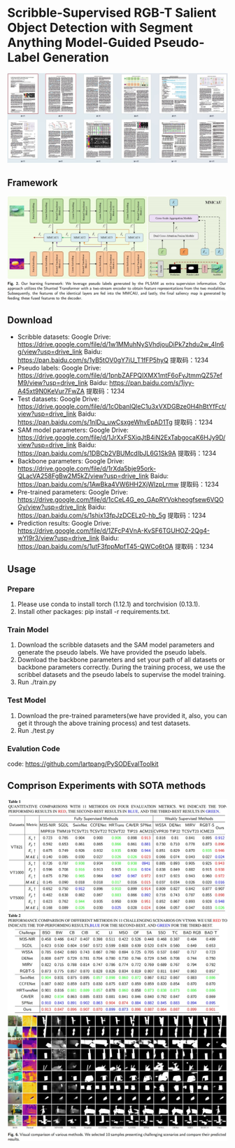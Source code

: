# Scribble-Supervised RGB-T Salient Object Detection with Segment Anything Model-Guided Pseudo-Label Generation
![](https://github.com/LuckyLcz418/FileInsert/blob/main/Snipaste_2024-03-08_16-26-48.jpg)

## Framework
![](https://github.com/LuckyLcz418/FileInsert/blob/main/newFramework.jpg)

## Download
- Scribble datasets:
    Google Drive: https://drive.google.com/file/d/1w1MMuhNySVhdjouDiPk7zhdu2w_4In6g/view?usp=drive_link
    Baidu: https://pan.baidu.com/s/1yB5tOV0gY7iU_T1fFP5hyQ  提取码：1234
- Pseudo labels:
    Google Drive: https://drive.google.com/file/d/1pnbZAFPQIXMX1mtF6oFyJtmmQZ57efM9/view?usp=drive_link
    Baidu: https://pan.baidu.com/s/1jyy-A45xt9N0KeVur7FwZA  提取码：1234
- Test datasets: 
    Google Drive: https://drive.google.com/file/d/1cObanlQleC1u3xVXDGBze0H4hBtYfFct/view?usp=drive_link
    Baidu: https://pan.baidu.com/s/1nlDu_uwCsxgeWhvEpAD1Tg  提取码：1234
- SAM model parameters: 
    Google Drive: https://drive.google.com/file/d/1JrXxFSXiqJtB4iN2ExTabgocaK6HJy9D/view?usp=drive_link
    Baidu: https://pan.baidu.com/s/1DBCb2VBUMcdIbJL6G1Sk9A  提取码：1234
- Backbone parameters: 
    Google Drive: https://drive.google.com/file/d/1rXda5bje95ork-QLacVA258FgBw2M5kZ/view?usp=drive_link
    Baidu: https://pan.baidu.com/s/1AwBka4VW6HH2XjWlzpLrmw  提取码：1234
- Pre-trained parameters:
    Google Drive: https://drive.google.com/file/d/1cCeL4G_eo_GApRYVokheogfsew6VQOGy/view?usp=drive_link
    Baidu: https://pan.baidu.com/s/1shjx13fpJzDCELz0-hb_5g  提取码：1234
- Prediction results: 
    Google Drive: https://drive.google.com/file/d/1ZFcP4VnA-KvSF6TGUHOZ-2Qg4-wYI9r3/view?usp=drive_link
    Baidu: https://pan.baidu.com/s/1utF3fppMpfT45-QWCo6tOA  提取码：1234

## Usage

### Prepare
1. Please use conda to install torch (1.12.1) and torchvision (0.13.1).
2. Install other packages: pip install -r requirements.txt.

### Train Model
1. Download the scribble datasets and the SAM model parameters and generate the pseudo labels. We have provided the pseudo labels.
2. Download the backbone parameters and set your path of all datasets or backbone parameters correctly. During the training process, we use the scribbel datasets and the pseudo labels to supervise the model training.
3. Run ./train.py
### Test Model
1. Download the pre-trained parameters(we have provided it, also, you can get it through the above training process) and test datasets.
2. Run ./test.py

### Evalution Code
code: https://github.com/lartpang/PySODEvalToolkit

## Comprison Experiments with SOTA methods
![](https://github.com/LuckyLcz418/FileInsert/blob/main/experiment1.jpg)
![](https://github.com/LuckyLcz418/FileInsert/blob/main/experiment2.jpg)
![](https://github.com/LuckyLcz418/FileInsert/blob/main/visualization.jpg)
